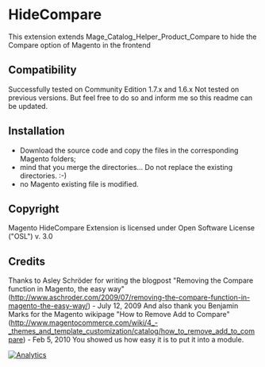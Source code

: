 HideCompare
=================

This extension extends Mage_Catalog_Helper_Product_Compare to hide the Compare option of Magento in the frontend

Compatibility
------------
Successfully tested on Community Edition 1.7.x and 1.6.x
Not tested on previous versions. But feel free to do so and inform me so this readme can be updated.

Installation
------------
* Download the source code and copy the files in the corresponding Magento folders; 
* mind that you merge the directories… Do not replace the existing directories. :-)
* no Magento existing file is modified. 

Copyright
------------
Magento HideCompare Extension is licensed under Open Software License ("OSL") v. 3.0

Credits
------------
Thanks to Asley Schröder for writing the blogpost "Removing the Compare function in Magento, the easy way" 
(http://www.aschroder.com/2009/07/removing-the-compare-function-in-magento-the-easy-way/) - July 12, 2009
And also thank you Benjamin Marks for the Magento wikipage "How to Remove Add to Compare" 
(http://www.magentocommerce.com/wiki/4_-_themes_and_template_customization/catalog/how_to_remove_add_to_compare) - Feb 5, 2010
You showed us how easy it is to put it into a module. 

[![Analytics](https://ga-beacon.appspot.com/UA-2000642-17/HideCompare/readme)](https://github.com/igrigorik/ga-beacon)
